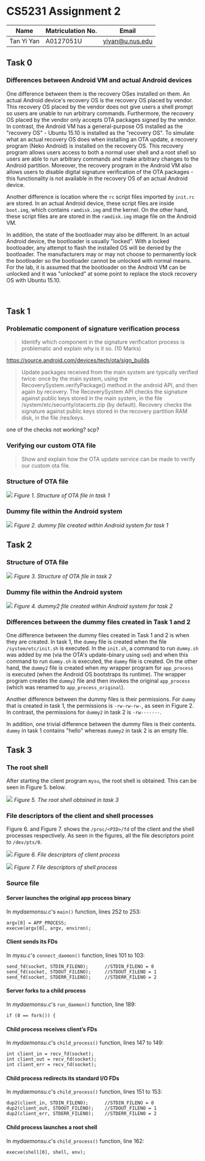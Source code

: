 # CS5231 Assignment 2

| Name        | Matriculation No.| Email  |
| ------------- |-------------| -----|
| Tan Yi Yan      | A0127051U | yiyan@u.nus.edu |

## Task 0
### Differences between Android VM and actual Android devices
One difference between them is the recovery OSes installed on them. An actual Android device's recovery OS is the recovery OS placed by vendor. This recovery OS placed by the vendor does not give users a shell prompt so users are unable to run arbitrary commands. Furthermore, the recovery OS placed by the vendor only accepts OTA packages signed by the vendor. In contrast, the Android VM has a general-purpose OS installed as the "recovery OS" - Ubuntu 15.10 is installed as the "recovery OS". To simulate what an actual recovery OS does when installing an OTA update, a recovery program (Neko Android) is installed on the recovery OS. This recovery program allows users access to both a normal user shell and a root shell so users are able to run arbitrary commands and make arbitrary changes to the Android partition. Moreover, the recovery program in the Android VM also allows users to disable digital signature verification of the OTA packages - this functionality is not available in the recovery OS of an actual Android device.

Another difference is location where the `rc` script files imported by `init.rc` are stored. In an actual Android device, these script files are inside `boot.img`, which contains `ramdisk.img` and the kernel. On the other hand, these
script files are are stored in the `ramdisk.img` image file on the Android VM.

In addition, the state of the bootloader may also be different. In an actual Android device, the bootloader is usually "locked". With a locked bootloader, any attempt to flash the installed OS will be denied by the bootloader. The manufacturers may or may not choose to permanently lock the bootloader so the bootloader cannot be unlocked with normal means. For the lab, it is assumed that the bootloader on the Android VM can be unlocked and it was "unlocked" at some point to replace the stock recovery OS with Ubuntu 15.10.

<br>

## Task 1

### Problematic component of signature verification process

> Identify which component in the signature verification process is problematic and explain why is it so. (10 Marks)

https://source.android.com/devices/tech/ota/sign_builds

> Update packages received from the main system are typically verified twice: once by the main system, using the RecoverySystem.verifyPackage() method in the android API, and then again by recovery. The RecoverySystem API checks the signature against public keys stored in the main system, in the file /system/etc/security/otacerts.zip (by default). Recovery checks the signature against public keys stored in the recovery partition RAM disk, in the file /res/keys.

one of the checks not working?
scp?

### Verifying our custom OTA file

> Show and explain how the OTA update service can be made to verify our custom ota file.

### Structure of OTA file

![](task1.3_ota_file_structure.png)
*Figure 1. Structure of OTA file in task 1*

### Dummy file within the Android system

![](task1.4_dummy_file.png)
*Figure 2. dummy file created within Android system for task 1*

## Task 2

### Structure of OTA file

![](task2.1_ota_file_structure.png)
*Figure 3. Structure of OTA file in task 2*

### Dummy file within the Android system

![](task2.2_dummy2_file.png)
*Figure 4. dummy2 file created within Android system for task 2*

### Differences between the dummy files created in Task 1 and 2

One difference between the dummy files created in Task 1 and 2 is when they are created. In task 1, the `dummy` file is created when the file `/system/etc/init.sh` is executed. In the `init.sh`, a command to run `dummy.sh` was added by me (via the OTA's update-binary using `sed`) and when this command to run `dummy.sh` is executed, the `dummy` file is created. On the other hand, the `dummy2` file is created when my wrapper program for `app_process` is executed (when the Android OS bootstraps its runtime). The wrapper program creates the `dummy2` file and then invokes the original `app_process` (which was renamed to `app_process_original`).

Another difference between the dummy files is their permissions. For `dummy` that is created in task 1, the permissions is `-rw-rw-rw-`, as seen in Figure 2. In contrast, the permissions for `dummy2` in task 2 is `-rw-------`.  

In addition, one trivial difference between the dummy files is their contents. `dummy` in task 1 contains "hello" whereas `dummy2` in task 2 is an empty file. 

## Task 3

### The root shell

After starting the client program `mysu`, the root shell is obtained. This can be seen in Figure 5. below.  

![](task3.1_root_shell.png)
*Figure 5. The root shell obtained in task 3*

### File descriptors of the client and shell processes

Figure 6. and Figure 7. shows the `/proc/<PID>/fd` of the client and the shell processes respectively. As seen in the figures, all the file descriptors point to `/dev/pts/0`.  

![](task3.2_client_fd.png)
*Figure 6. File descriptors of client process*

![](task3.2_shell_fd.png)
*Figure 7. File descriptors of shell process*

### Source file

#### Server launches the original app process binary
In *mydaemonsu.c*'s `main()` function, lines 252 to 253:
```
argv[0] = APP_PROCESS;
execve(argv[0], argv, environ);
```

#### Client sends its FDs
In *mysu.c*'s `connect_daemon()` function, lines 101 to 103:
```
send_fd(socket, STDIN_FILENO);      //STDIN_FILENO = 0
send_fd(socket, STDOUT_FILENO);     //STDOUT_FILENO = 1
send_fd(socket, STDERR_FILENO);     //STDERR_FILENO = 2
```

#### Server forks to a child process
In *mydaemonsu.c*'s `run_daemon()` function, line 189:
```
if (0 == fork()) {
```

#### Child process receives client’s FDs
In *mydaemonsu.c*'s `child_process()` function, lines 147 to 149:
```
int client_in = recv_fd(socket);
int client_out = recv_fd(socket);
int client_err = recv_fd(socket);
```

#### Child process redirects its standard I/O FDs
In *mydaemonsu.c*'s `child_process()` function, lines 151 to 153:
```
dup2(client_in, STDIN_FILENO);      //STDIN_FILENO = 0
dup2(client_out, STDOUT_FILENO);    //STDOUT_FILENO = 1
dup2(client_err, STDERR_FILENO);    //STDERR_FILENO = 2
```

#### Child process launches a root shell
In *mydaemonsu.c*'s `child_process()` function, line 162:
```
execve(shell[0], shell, env);
```
